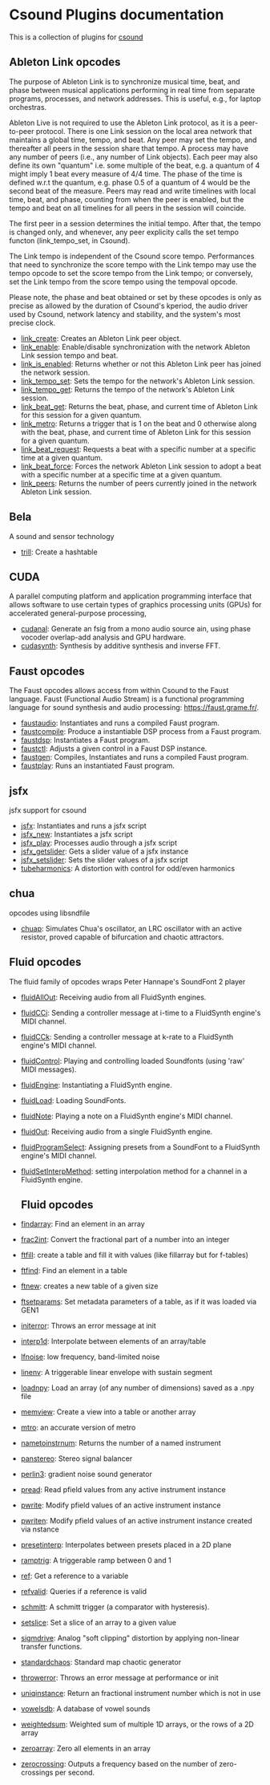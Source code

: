 # Csound Plugins documentation


This is a collection of plugins for [csound](https://csound.com/)



## Ableton Link opcodes

The purpose of Ableton Link is to synchronize musical time, beat, and phase between musical applications performing in real time from separate programs, processes, and network addresses. This is useful, e.g., for laptop orchestras.

Ableton Live is not required to use the Ableton Link protocol, as it is a peer-to-peer protocol. There is one Link session on the local area network that maintains a global time, tempo, and beat. Any peer may set the tempo, and thereafter all peers in the session share that tempo. A process may have any number of peers (i.e., any number of Link objects). Each peer may also define its own "quantum" i.e. some multiple of the beat, e.g. a quantum of 4 might imply 1 beat every measure of 4/4 time. The phase of the time is defined w.r.t the quantum, e.g. phase 0.5 of a quantum of 4 would be the second beat of the measure. Peers may read and write timelines with local time, beat, and phase, counting from when the peer is enabled, but the tempo and beat on all timelines for all peers in the session will coincide.

The first peer in a session determines the initial tempo. After that, the tempo is changed only, and whenever, any peer explicity calls the set tempo functon (link_tempo_set, in Csound).

The Link tempo is independent of the Csound score tempo. Performances that need to synchronize the score tempo with the Link tempo may use the tempo opcode to set the score tempo from the Link tempo; or conversely, set the Link tempo from the score tempo using the tempoval opcode.

Please note, the phase and beat obtained or set by these opcodes is only as precise as allowed by the duration of Csound's kperiod, the audio driver used by Csound, network latency and stability, and the system's most precise clock.

* [link_create](opcodes/link_create.md): Creates an Ableton Link peer object.
* [link_enable](opcodes/link_enable.md): Enable/disable synchronization with the network Ableton Link session tempo and beat.
* [link_is_enabled](opcodes/link_is_enabled.md): Returns whether or not this Ableton Link peer has joined the network session. 
* [link_tempo_set](opcodes/link_tempo_set.md): Sets the tempo for the network's Ableton Link session.
* [link_tempo_get](opcodes/link_tempo_get.md): Returns the tempo of the network's Ableton Link session.
* [link_beat_get](opcodes/link_beat_get.md): Returns the beat, phase, and current time of Ableton Link for this session for a given quantum.
* [link_metro](opcodes/link_metro.md): Returns a trigger that is 1 on the beat and 0 otherwise along with the beat, phase, and current time of Ableton Link for this session for a given quantum.
* [link_beat_request](opcodes/link_beat_request.md): Requests a beat with a specific number at a specific time at a given quantum.
* [link_beat_force](opcodes/link_beat_force.md): Forces the network Ableton Link session to adopt a beat with a specific number at a specific time at a given quantum.
* [link_peers](opcodes/link_peers.md): Returns the number of peers currently joined in the network Ableton Link session.


## Bela

A sound and sensor technology

* [trill](opcodes/trill.md): Create a hashtable 


## CUDA

A parallel computing platform and application programming interface that allows software to use certain types of graphics processing units (GPUs) for accelerated general-purpose processing,

* [cudanal](opcodes/cudanal.md): Generate an fsig from a mono audio source ain, using phase vocoder overlap-add analysis and GPU hardware.
* [cudasynth](opcodes/cudasynth.md): Synthesis by additive synthesis and inverse FFT. 


## Faust opcodes

The Faust opcodes allows access from within Csound to the Faust language. Faust (Functional Audio Stream) is a functional programming language for sound synthesis and audio processing: https://faust.grame.fr/.

* [faustaudio](opcodes/faustaudio.md): Instantiates and runs a compiled Faust program.
* [faustcompile](opcodes/faustcompile.md): Produce a instantiable DSP process from a Faust program.
* [faustdsp](opcodes/faustdsp.md): Instantiates a Faust program.
* [faustctl](opcodes/faustctl.md): Adjusts a given control in a Faust DSP instance.
* [faustgen](opcodes/faustgen.md): Compiles, Instantiates and runs a compiled Faust program.
* [faustplay](opcodes/faustplay.md): Runs an instantiated Faust program.


## jsfx

jsfx support for csound

* [jsfx](opcodes/jsfx.md): Instantiates and runs a jsfx script 
* [jsfx_new](opcodes/jsfx_new.md): Instantiates a jsfx script 
* [jsfx_play](opcodes/jsfx_play.md): Processes audio through a jsfx script 
* [jsfx_getslider](opcodes/jsfx_getslider.md): Gets a slider value of a jsfx instance 
* [jsfx_setslider](opcodes/jsfx_setslider.md): Sets the slider values of a jsfx script 
* [tubeharmonics](opcodes/tubeharmonics.md): A distortion with control for odd/even harmonics 


## chua

opcodes using libsndfile

* [chuap](opcodes/chuap.md): Simulates Chua's oscillator, an LRC oscillator with an active resistor, proved capable of bifurcation and chaotic attractors.


## Fluid opcodes

The fluid family of opcodes wraps Peter Hannape's SoundFont 2 player

* [fluidAllOut](opcodes/fluidAllOut.md): Receiving audio from all FluidSynth engines.
* [fluidCCi](opcodes/fluidCCi.md): Sending a controller message at i-time to a FluidSynth engine's MIDI channel.
* [fluidCCk](opcodes/fluidCCk.md): Sending a controller message at k-rate to a FluidSynth engine's MIDI channel.
* [fluidControl](opcodes/fluidControl.md): Playing and controlling loaded Soundfonts (using 'raw' MIDI messages).
* [fluidEngine](opcodes/fluidEngine.md): Instantiating a FluidSynth engine.
* [fluidLoad](opcodes/fluidLoad.md): Loading SoundFonts.
* [fluidNote](opcodes/fluidNote.md): Playing a note on a FluidSynth engine's MIDI channel.
* [fluidOut](fluidOut.md): Receiving audio from a single FluidSynth engine. 
* [fluidProgramSelect](opcodes/fluidProgramSelect.md): Assigning presets from a SoundFont to a FluidSynth engine's MIDI channel. 
* [fluidSetInterpMethod](opcodes/fluidSetInterpMethod.md): setting interpolation method for a channel in a FluidSynth engine.

  ## Fluid opcodes
  
* [findarray](opcodes/findarray.md): Find an element in an array 
* [frac2int](opcodes/frac2int.md): Convert the fractional part of a number into an integer 
* [ftfill](opcodes/ftfill.md): create a table and fill it with values (like fillarray but for f-tables) 
* [ftfind](opcodes/ftfind.md): Find an element in a table 
* [ftnew](opcodes/ftnew.md): creates a new table of a given size 
* [ftsetparams](opcodes/ftsetparams.md): Set metadata parameters of a table, as if it was loaded via GEN1 
* [initerror](opcodes/initerror.md): Throws an error message at init 
* [interp1d](opcodes/interp1d.md): Interpolate between elements of an array/table 
* [lfnoise](opcodes/lfnoise.md): low frequency, band-limited noise 
* [linenv](opcodes/linenv.md): A triggerable linear envelope with sustain segment 
* [loadnpy](opcodes/loadnpy.md): Load an array (of any number of dimensions) saved as a .npy file 
* [memview](opcodes/memview.md): Create a view into a table or another array 
* [mtro](opcodes/mtro.md): an accurate version of metro 
* [nametoinstrnum](opcodes/nametoinstrnum.md): Returns the number of a named instrument 
* [panstereo](opcodes/panstereo.md): Stereo signal balancer 
* [perlin3](opcodes/perlin3.md): gradient noise sound generator 
* [pread](opcodes/pread.md): Read pfield values from any active instrument instance 
* [pwrite](opcodes/pwrite.md): Modify pfield values of an active instrument instance 
* [pwriten](opcodes/pwriten.md): Modify pfield values of an active instrument instance created via nstance 
* [presetinterp](opcodes/presetinterp.md): Interpolates between presets placed in a 2D plane 
* [ramptrig](opcodes/ramptrig.md): A triggerable ramp between 0 and 1 
* [ref](opcodes/ref.md): Get a reference to a variable 
* [refvalid](opcodes/refvalid.md): Queries if a reference is valid 
* [schmitt](opcodes/schmitt.md): A schmitt trigger (a comparator with hysteresis). 
* [setslice](opcodes/setslice.md): Set a slice of an array to a given value 
* [sigmdrive](opcodes/sigmdrive.md): Analog "soft clipping" distortion by applying non-linear transfer functions. 
* [standardchaos](opcodes/standardchaos.md): Standard map chaotic generator 
* [throwerror](opcodes/throwerror.md): Throws an error message at performance or init 
* [uniqinstance](opcodes/uniqinstance.md): Return an fractional instrument number which is not in use 
* [vowelsdb](opcodes/vowelsdb.md): A database of vowel sounds 
* [weightedsum](opcodes/weightedsum.md): Weighted sum of multiple 1D arrays, or the rows of a 2D array 
* [zeroarray](opcodes/zeroarray.md): Zero all elements in an array 
* [zerocrossing](opcodes/zerocrossing.md): Outputs a frequency based on the number of zero-crossings per second. 



